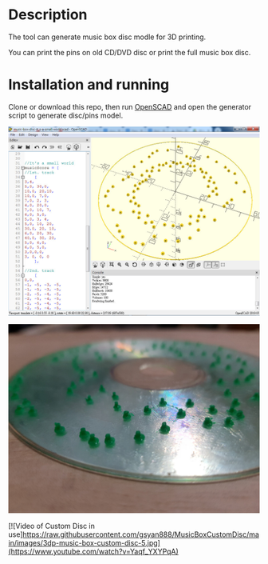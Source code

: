 # Description

The tool can generate music box disc modle for 3D printing.

You can print the pins on old CD/DVD disc or print the full music box disc.


# Installation and running

Clone or download this repo, then run [OpenSCAD](http://www.openscad.org/) and open the generator script to generate disc/pins model.

![Image of Generator in OpenSCAD](https://github.com/gsyan888/MusicBoxCustomDisc/blob/main/images/3dp-music-box-custom-disc-0.jpg)

![Image of the printing result](https://github.com/gsyan888/MusicBoxCustomDisc/blob/main/images/3dp-music-box-custom-disc-3.jpg)

[![Video of Custom Disc in use]https://raw.githubusercontent.com/gsyan888/MusicBoxCustomDisc/main/images/3dp-music-box-custom-disc-5.jpg](https://www.youtube.com/watch?v=Yaqf_YXYPqA)



